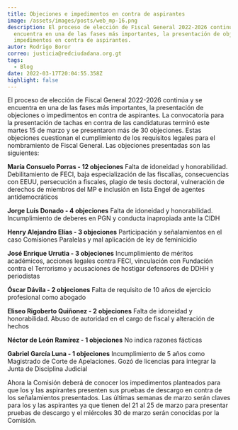 ```yaml
---
title: Objeciones e impedimentos en contra de aspirantes
image: /assets/images/posts/web_mp-16.png
description: El proceso de elección de Fiscal General 2022-2026 continúa y se
  encuentra en una de las fases más importantes, la presentación de objeciones o
  impedimentos en contra de aspirantes.
autor: Rodrigo Boror
correo: justicia@redciudadana.org.gt
tags:
  - Blog
date: 2022-03-17T20:04:55.358Z
highlight: false
---
```

El proceso de elección de Fiscal General 2022-2026 continúa y se encuentra en una de las fases más importantes, la presentación de objeciones o impedimentos en contra de aspirantes. La convocatoria para la presentación de tachas en contra de las candidaturas terminó este martes 15 de marzo y se presentaron más de 30 objeciones. Estas objeciones cuestionan el cumplimiento de los requisitos legales para el nombramiento de Fiscal General. Las objeciones presentadas son las siguientes: 

**María Consuelo Porras - 12 objeciones**
Falta de idoneidad y honorabilidad. Debilitamiento de FECI, baja especialización de las fiscalías, consecuencias con EEUU, persecución a fiscales, plagio de tesis doctoral, vulneración de derechos de miembros del MP e inclusión en lista Engel de agentes antidemocráticos

**Jorge Luis Donado - 4 objeciones**
Falta de idoneidad y honorabilidad. Incumplimiento de deberes en PGN y conducta inapropiada ante la CIDH

**Henry Alejandro Elías - 3 objeciones**
Participación y señalamientos en el caso Comisiones Paralelas y mal aplicación de ley de feminicidio

**José Enrique Urrutia - 3 objeciones**
Incumplimiento de méritos académicos, acciones legales contra FECI, vinculación con Fundación contra el Terrorismo y acusaciones de hostigar defensores de DDHH y periodistas

**Óscar Dávila  - 2 objeciones**
Falta de requisito de 10 años de ejercicio profesional como abogado

**Eliseo Rigoberto Quiñonez - 2 objeciones**
Falta de idoneidad y honorabilidad. Abuso de autoridad en el cargo de fiscal y alteración de hechos

**Néctor de León Ramírez - 1 objeciones**
No indica razones fácticas

**Gabriel García Luna  - 1 objeciones**
Incumplimiento de 5 años como Magistrado de Corte de Apelaciones. Gozó de licencias para integrar la Junta de Disciplina Judicial

Ahora la Comisión deberá de conocer los impedimentos planteados para que los y las aspirantes presenten sus pruebas de descargo en contra de los señalamientos presentados. Las últimas semanas de marzo serán claves para los y las aspirantes ya que tienen del 21 al 25 de marzo para presentar pruebas de descargo y el miércoles 30 de marzo serán conocidas por la Comisión.